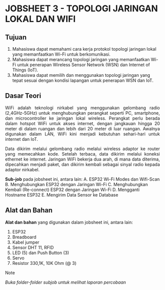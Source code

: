 # JOBSHEET 3 - TOPOLOGI JARINGAN LOKAL DAN WIFI
## Tujuan
1) Mahasiswa dapat memahami cara kerja protokol topologi jaringan lokal 
yang memanfaatkan Wi-Fi untuk berkomunikasi.
2) Mahasiswa dapat merancang topologi jaringan yang memanfaatkan Wi-Fi 
untuk penerapan Wireless Sensor Network (WSN) dan Internet of Things 
(IoT).
3) Mahasiswa dapat memilih dan menggunakan topologi jaringan yang tepat 
sesuai dengan kondisi lapangan untuk penerapan WSN dan IoT.

## Dasar Teori
<p align="justify">WiFi adalah teknologi nirkabel yang menggunakan gelombang radio (2,4GHz-5GHz) untuk menghubungkan perangkat seperti PC, smartphone, dan microcontroller ke jaringan lokal wireless. Perangkat perlu berada dalam hotspot WiFi untuk akses internet, dengan jangkauan hingga 20 meter di dalam ruangan dan lebih dari 20 meter di luar ruangan. Awalnya digunakan dalam LAN, WiFi kini menjadi kebutuhan sehari-hari untuk internet dan IoT.

<p align="justify">Data dikirim melalui gelombang radio melalui wireless adaptor ke router yang memecahkan kode. Setelah terbaca, data dikirim melalui koneksi ethernet ke internet. Jaringan WiFi bekerja dua arah, di mana data diterima, dipecahkan menjadi paket, dan dikirim kembali sebagai sinyal radio kepada adaptor nirkabel.</p>


**Sub-job** pada jobsheet ini, antara lain:
A. ESP32 Wi-Fi Modes dan Wifi-Scan
B. Menghubungkan ESP32 dengan Jaringan Wi-Fi
C. Menghubungkan Kembali (Re-connect) ESP32 dengan Jaringan Wi-Fi
D. Mengganti Hostname ESP32
E. Mengirim Data Sensor ke Database

## Alat dan Bahan
**Alat dan bahan** yang digunakan dalam jobsheet ini, antara lain:
1) ESP32
2) Breadboard
3) Kabel jumper
4) Sensor DHT 11, RFID
5) LED (5) dan Push Button (3)
6) Servo
7) Resistor 330,1K, 10K Ohm (@ 3)


> [!NOTE]  
> *Buka folder-folder subjob untuk melihat laporan percobaan*

